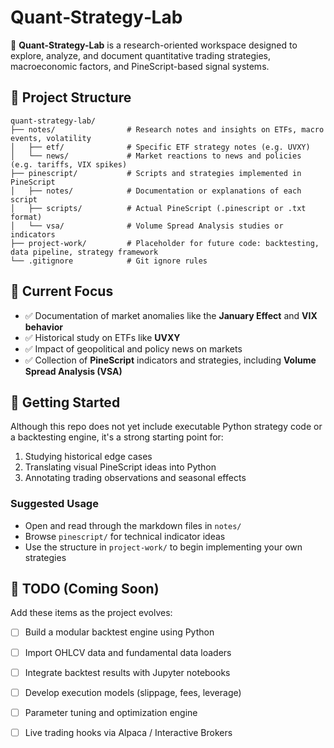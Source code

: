# Quant‑Strategy‑Lab

🧠 **Quant-Strategy-Lab** is a research-oriented workspace designed to explore, analyze, and document quantitative trading strategies, macroeconomic factors, and PineScript-based signal systems.


## 📁 Project Structure

```
quant-strategy-lab/
├── notes/                # Research notes and insights on ETFs, macro events, volatility
│   ├── etf/              # Specific ETF strategy notes (e.g. UVXY)
│   └── news/             # Market reactions to news and policies (e.g. tariffs, VIX spikes)
├── pinescript/           # Scripts and strategies implemented in PineScript
│   ├── notes/            # Documentation or explanations of each script
│   ├── scripts/          # Actual PineScript (.pinescript or .txt format)
│   └── vsa/              # Volume Spread Analysis studies or indicators
├── project-work/         # Placeholder for future code: backtesting, data pipeline, strategy framework
└── .gitignore            # Git ignore rules
```


## 🧾 Current Focus

* ✅ Documentation of market anomalies like the **January Effect** and **VIX behavior**
* ✅ Historical study on ETFs like **UVXY**
* ✅ Impact of geopolitical and policy news on markets
* ✅ Collection of **PineScript** indicators and strategies, including **Volume Spread Analysis (VSA)**

## 🚀 Getting Started

Although this repo does not yet include executable Python strategy code or a backtesting engine, it's a strong starting point for:

1. Studying historical edge cases
2. Translating visual PineScript ideas into Python
3. Annotating trading observations and seasonal effects

### Suggested Usage

* Open and read through the markdown files in `notes/`
* Browse `pinescript/` for technical indicator ideas
* Use the structure in `project-work/` to begin implementing your own strategies


## 📌 TODO (Coming Soon)

Add these items as the project evolves:

* [ ] Build a modular backtest engine using Python
* [ ] Import OHLCV data and fundamental data loaders
* [ ] Integrate backtest results with Jupyter notebooks
* [ ] Develop execution models (slippage, fees, leverage)
* [ ] Parameter tuning and optimization engine
* [ ] Live trading hooks via Alpaca / Interactive Brokers


